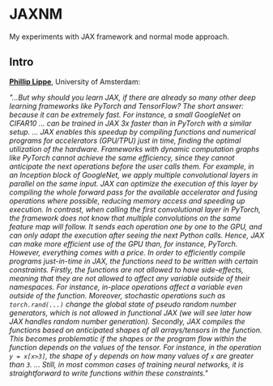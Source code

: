 # JAXNM
My experiments with JAX framework and normal mode approach.

## Intro
[**Phillip Lippe**](https://uvadlc-notebooks.readthedocs.io/en/latest/tutorial_notebooks/JAX/tutorial2/Introduction_to_JAX.html), University of Amsterdam:

_"...But why should you learn JAX, if there are already so many other deep learning frameworks like PyTorch and TensorFlow? The short answer: because it can be extremely fast. For instance, a small GoogleNet on CIFAR10 ... can be trained in JAX 3x faster than in PyTorch with a similar setup. ... JAX enables this speedup by compiling functions and numerical programs for accelerators (GPU/TPU) just in time, finding the optimal utilization of the hardware. Frameworks with dynamic computation graphs like PyTorch cannot achieve the same efficiency, since they cannot anticipate the next operations before the user calls them. For example, in an Inception block of GoogleNet, we apply multiple convolutional layers in parallel on the same input. JAX can optimize the execution of this layer by compiling the whole forward pass for the available accelerator and fusing operations where possible, reducing memory access and speeding up execution. In contrast, when calling the first convolutional layer in PyTorch, the framework does not know that multiple convolutions on the same feature map will follow. It sends each operation one by one to the GPU, and can only adapt the execution after seeing the next Python calls. Hence, JAX can make more efficient use of the GPU than, for instance, PyTorch.
However, everything comes with a price. In order to efficiently compile programs just-in-time in JAX, the functions need to be written with certain constraints. Firstly, the functions are not allowed to have side-effects, meaning that they are not allowed to affect any variable outside of their namespaces. For instance, in-place operations affect a variable even outside of the function. Moreover, stochastic operations such as <code>torch.rand(...)</code> change the global state of pseudo random number generators, which is not allowed in functional JAX (we will see later how JAX handles random number generation). Secondly, JAX compiles the functions based on anticipated shapes of all arrays/tensors in the function. This becomes problematic if the shapes or the program flow within the function depends on the values of the tensor. For instance, in the operation <code>y = x[x>3]</code>, the shape of <code>y</code> depends on how many values of <code>x</code> are greater than <code>3</code>. ... Still, in most common cases of training neural networks, it is straightforward to write functions within these constraints."_
